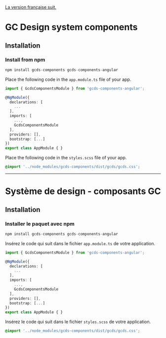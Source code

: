 [La version française suit.](#système-de-design---composants-gc)

# GC Design system components

## Installation

### Install from npm

``` js
npm install gcds-components gcds-components-angular
```

Place the following code in the `app.module.ts` file of your app.

``` ts
import { GcdsComponentsModule } from 'gcds-components-angular';

@NgModule({
  declarations: [
    ...
  ],
  imports: [
    ...,
    GcdsComponentsModule
  ],
  providers: [],
  bootstrap: [...]
})
export class AppModule { }
```

Place the following code in the `styles.scss` file of your app.

``` css
@import '../node_modules/gcds-components/dist/gcds/gcds.css';
```

--------

# Système de design - composants GC

## Installation

### Installer le paquet avec npm

``` js
npm install gcds-components gcds-components-angular
```

Insérez le code qui suit dans le fichier `app.module.ts` de votre application.

``` ts
import { GcdsComponentsModule } from 'gcds-components-angular';

@NgModule({
  declarations: [
    ...
  ],
  imports: [
    ...,
    GcdsComponentsModule
  ],
  providers: [],
  bootstrap: [...]
})
export class AppModule { }
```

Insérez le code qui suit dans le fichier `styles.scss` de votre application.

``` css
@import '../node_modules/gcds-components/dist/gcds/gcds.css';
```

